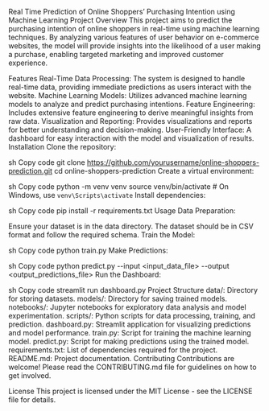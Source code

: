 Real Time Prediction of Online Shoppers’ Purchasing Intention using Machine Learning
Project Overview
This project aims to predict the purchasing intention of online shoppers in real-time using machine learning techniques. By analyzing various features of user behavior on e-commerce websites, the model will provide insights into the likelihood of a user making a purchase, enabling targeted marketing and improved customer experience.

Features
Real-Time Data Processing: The system is designed to handle real-time data, providing immediate predictions as users interact with the website.
Machine Learning Models: Utilizes advanced machine learning models to analyze and predict purchasing intentions.
Feature Engineering: Includes extensive feature engineering to derive meaningful insights from raw data.
Visualization and Reporting: Provides visualizations and reports for better understanding and decision-making.
User-Friendly Interface: A dashboard for easy interaction with the model and visualization of results.
Installation
Clone the repository:

sh
Copy code
git clone https://github.com/yourusername/online-shoppers-prediction.git
cd online-shoppers-prediction
Create a virtual environment:

sh
Copy code
python -m venv venv
source venv/bin/activate  # On Windows, use `venv\Scripts\activate`
Install dependencies:

sh
Copy code
pip install -r requirements.txt
Usage
Data Preparation:

Ensure your dataset is in the data directory.
The dataset should be in CSV format and follow the required schema.
Train the Model:

sh
Copy code
python train.py
Make Predictions:

sh
Copy code
python predict.py --input <input_data_file> --output <output_predictions_file>
Run the Dashboard:

sh
Copy code
streamlit run dashboard.py
Project Structure
data/: Directory for storing datasets.
models/: Directory for saving trained models.
notebooks/: Jupyter notebooks for exploratory data analysis and model experimentation.
scripts/: Python scripts for data processing, training, and prediction.
dashboard.py: Streamlit application for visualizing predictions and model performance.
train.py: Script for training the machine learning model.
predict.py: Script for making predictions using the trained model.
requirements.txt: List of dependencies required for the project.
README.md: Project documentation.
Contributing
Contributions are welcome! Please read the CONTRIBUTING.md file for guidelines on how to get involved.

License
This project is licensed under the MIT License - see the LICENSE file for details.